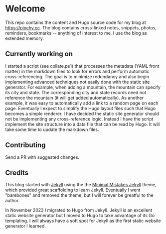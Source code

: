 # Welcome

This repo contains the content and Hugo source code for my blog at https://pinchy.cc. The blog contains cross-linked notes, snippets, photos, reminders, bookmarks -- anything of interest to me. I use the blog as extended memory.

## Currently working on

I started a script (see collate.ps1) that processes the metadata (YAML front matter) in the markdown files to look for errors and perform automatic cross-referencing. The goal is to minimize redundancy and also begin implementing advanced techniques not easily done with the static site generator. For example, when adding a mountain, the mountain can specify its city and state. The corresponding city and state records need not reference the mountain (it will get added automatically). As another example, it was easy to automatically add a link to a random page on each page. Eventually I expect to simplify the Hugo layout files such that Hugo becomes a simple renderer. I have decided the static site generator should not be implementing any cross-reference logic. Instead I have the script implement the site structure into a data file that can be read by Hugo. It will take some time to update the markdown files.

## Contributing

Send a PR with suggested changes.

## Credits

This blog started with [Jekyll](https://jekyllrb.com/) using the the [Minimal Mistakes Jekyll](https://github.com/mmistakes/minimal-mistakes) theme, which provided great scaffolding to learn Jekyll. Eventually I went "barebones" and removed the theme, but I will forever be greatful to the author.

In November 2023 I migrated to Hugo from Jekyll. Jekyll is an excellent static website generator but I moved to Hugo to take advantage of its Go templating. I will always have a soft spot for Jekyll as the first static website generator I learned. 